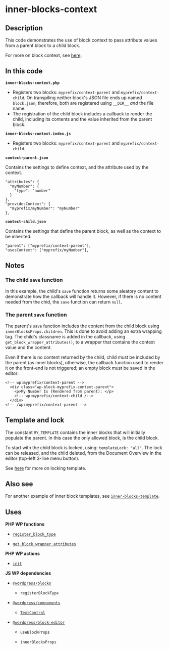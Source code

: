 # inner-blocks-context

## Description

This code demonstrates the use of block context to pass attribute values from a parent block to a child block.

For more on block context, see [here](https://developer.wordpress.org/block-editor/reference-guides/block-api/block-context/).

## In this code

**`inner-blocks-context.php`**

- Registers two blocks: `myprefix/context-parent` and `myprefix/context-child`. On transpiling neither block's JSON file ends up named `block.json`, therefore, both are registered using `__DIR__` _and_ the file name.
- The registration of the child block includes a callback to render the child, including its contents and the value inherited from the parent block.

**`inner-blocks-context.index.js`**

- Registers two blocks: `myprefix/context-parent` and `myprefix/context-child`.

**`context-parent.json`**

Contains the settings to define context, and the attribute used by the context.

    "attributes": {
      "myNumber": {
        "type": "number"
      }
    },
    "providesContext": {
      "myprefix/myNumber": "myNumber"
    },

**`context-child.json`**

Contains the settings that define the parent block, as well as the context to be inherited.

    "parent": ["myprefix/context-parent"],
    "usesContext": ["myprefix/myNumber"],

## Notes

### The child `save` function

In this example, the child's `save` function returns some aleatory content to demonstrate how the callback will handle it. However, if there is no content needed from the chid, the `save` function can return `null`.

### The parent `save` function

The parent's `save` function includes the content from the child block using `innerBlocksProps.children`. This is done to avoid adding an extra wrapping tag. The child's classname is added in the callback, using `get_block_wrapper_attributes()`, to a wrapper that contains the context value and the content.

Even if there is no content returned by the child, child must be included by the parent (as inner blocks), otherwise, the callback function used to render it on the front-end is not triggered; an empty block must be saved in the editor:

```
<!-- wp:myprefix/context-parent -->
  <div class="wp-block-myprefix-context-parent">
    <p>My Number Is (Rendered from parent): </p>
    <!-- wp:myprefix/context-child /-->
  </div>
<!-- /wp:myprefix/context-parent -->
```

## Template and lock

The constant `MY_TEMPLATE` contains the inner blocks that will initially populate the parent. In this case the only allowed block, is the child block.

To start with the child block is locked, using: `templateLock: "all"`. The lock can be released, and the child deleted, from the Document Overview in the editor (top-left 3-line menu button).

See [here](https://fullsiteediting.com/how-to-lock-blocks-and-templates/) for more on locking template.

## Also see

For another example of inner block templates, see [`inner-blocks-template`](../inner-blocks-template/).

## Uses

**PHP WP functions**

- [`register_block_type`](https://developer.wordpress.org/reference/functions/register_block_type/)

- [`get_block_wrapper_attributes`](https://developer.wordpress.org/reference/functions/get_block_wrapper_attributes/)

**PHP WP actions**

- [`init`](https://developer.wordpress.org/reference/hooks/init/)

**JS WP dependencies**

- [`@wordpress/blocks`](https://developer.wordpress.org/block-editor/reference-guides/packages/packages-blocks/)

  - `registerBlockType`

- [`@wordpress/components`](https://developer.wordpress.org/block-editor/reference-guides/components/)

  - [`TextControl`](https://developer.wordpress.org/block-editor/reference-guides/components/text-control/)

- [`@wordpress/block-editor`](https://developer.wordpress.org/block-editor/reference-guides/packages/packages-block-editor/)

  - `useBlockProps`

  - `innerBlocksProps`
